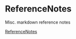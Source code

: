# ReferenceNotes
Misc. markdown reference notes

[ReferenceNotes](https://vscode.dev/github/mdelgert/ReferenceNotes)
